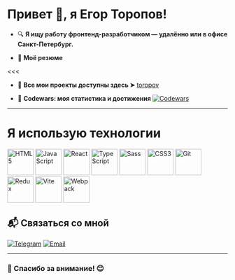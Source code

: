 # **Привет 👋, я Егор Торопов!**

- 🔍 **Я ищу работу фронтенд-разработчиком — удалённо или в офисе Санкт-Петербург.**

>>>

- 📄 **Моё резюме**  

<<<
- 📍 **Все мои проекты доступны здесь ➤**   [toropov](https://toropov-freelance.ru/#portfolio)
>

- 🚀 **Codewars: моя статистика и достижения**  [![Codewars](https://www.codewars.com/users/edochik/badges/large)](https://www.codewars.com/users/edochik)

---
# Я использую технологии

<p align="left">
  <img src="https://cdn.jsdelivr.net/gh/devicons/devicon/icons/html5/html5-original.svg" alt="HTML5" width="60" height="60"/>
  <img src="https://cdn.jsdelivr.net/gh/devicons/devicon/icons/javascript/javascript-original.svg" alt="JavaScript" width="60" height="60"/>
  <img src="https://cdn.jsdelivr.net/gh/devicons/devicon/icons/react/react-original.svg" alt="React" width="60" height="60"/>
  <img src="https://cdn.jsdelivr.net/gh/devicons/devicon/icons/typescript/typescript-original.svg" alt="TypeScript" width="60" height="60"/>
  <img src="https://cdn.jsdelivr.net/gh/devicons/devicon/icons/sass/sass-original.svg" alt="Sass" width="60" height="60"/>
  <img src="https://cdn.jsdelivr.net/gh/devicons/devicon/icons/css3/css3-original.svg" alt="CSS3" width="60" height="60"/>
  <img src="https://cdn.jsdelivr.net/gh/devicons/devicon/icons/git/git-original.svg" alt="Git" width="60" height="60"/>
  <img src="https://cdn.jsdelivr.net/gh/devicons/devicon/icons/redux/redux-original.svg" alt="Redux" width="60" height="60"/>
    <img src="https://cdn.jsdelivr.net/gh/devicons/devicon/icons/vite/vite-original.svg" alt="Vite" width="60" height="60"/>
  <img src="https://cdn.jsdelivr.net/gh/devicons/devicon/icons/webpack/webpack-original.svg" alt="Webpack" width="60" height="60"/>
</p>

## 📬 **Связаться со мной**
[![Telegram](https://img.shields.io/badge/Telegram-0088CC?style=for-the-badge&logo=telegram&logoColor=white)](https://t.me/toropovegor)
[![Email](https://img.shields.io/badge/Email-4285F4?style=for-the-badge&logo=gmail&logoColor=white)](mailto:toropov.eg.vl@gmail.com)

---

### 🌟 Спасибо за внимание! 😊
